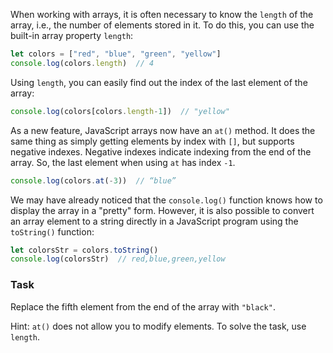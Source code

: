 When working with arrays, it is often necessary to know the `length` of the array, i.e., the number of elements stored in it. To do this, you can use the built-in array property `length`:
```javascript
let colors = ["red", "blue", "green", "yellow"]
console.log(colors.length)  // 4
```

Using `length`, you can easily find out the index of the last element of the array:
```javascript
console.log(colors[colors.length-1])  // "yellow"
```

As a new feature, JavaScript arrays now have an `at()` method. It does the same thing as simply getting elements by index with `[]`, but supports negative indexes. 
Negative indexes indicate indexing from the end of the array. So, the last element when using `at` has index `-1`.
```javascript
console.log(colors.at(-3))  // “blue”
```

We may have already noticed that the `console.log()` function knows how to display the array in a "pretty" form.
However, it is also possible to convert an array element to a string directly in a JavaScript program using the `toString()` function:
```javascript
let colorsStr = colors.toString()
console.log(colorsStr)  // red,blue,green,yellow
```

### Task
Replace the fifth element from the end of the array with `"black"`.

<div class="hint">
  Hint: <code>at()</code> does not allow you to modify elements. To solve the task, use <code>length</code>.
</div>





